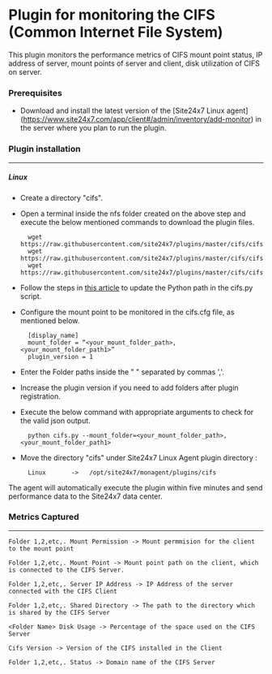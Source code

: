 Plugin for monitoring the CIFS (Common Internet File System)
==============================================

This plugin monitors the performance metrics of CIFS mount point status, IP address of server, mount points of server and client, disk utilization of CIFS on server.

### Prerequisites

- Download and install the latest version of the [Site24x7 Linux agent] (https://www.site24x7.com/app/client#/admin/inventory/add-monitor) in the server where you plan to run the plugin. 


### Plugin installation
---
##### Linux 

- Create a directory "cifs".

- Open a terminal inside the nfs folder created on the above step and execute the below mentioned commands to download the plugin files.

		wget https://raw.githubusercontent.com/site24x7/plugins/master/cifs/cifs.py
		wget https://raw.githubusercontent.com/site24x7/plugins/master/cifs/cifs.cfg
		wget https://raw.githubusercontent.com/site24x7/plugins/master/cifs/cifs_check.sh
  
- Follow the steps in [this article](https://support.site24x7.com/portal/en/kb/articles/updating-python-path-in-a-plugin-script-for-linux-servers) to update the Python path in the cifs.py script.
	
- Configure the mount point to be monitored in the cifs.cfg file, as mentioned below.

		[display_name]
		mount_folder = “<your_mount_folder_path>,<your_mount_folder_path1>”
		plugin_version = 1
	  
- Enter the Folder paths inside the " " separated by commas ','.

- Increase the plugin version if you need to add folders after plugin registration.

- Execute the below command with appropriate arguments to check for the valid json output.  

		python cifs.py --mount_folder=<your_mount_folder_path>,<your_mount_folder_path1>
		
- Move the directory "cifs" under Site24x7 Linux Agent plugin directory :

		Linux       ->   /opt/site24x7/monagent/plugins/cifs


The agent will automatically execute the plugin within five minutes and send performance data to the Site24x7 data center.


### Metrics Captured
---
	Folder 1,2,etc,. Mount Permission -> Mount permmision for the client to the mount point 

	Folder 1,2,etc,. Mount Point -> Mount point path on the client, which is connected to the CIFS Server.

	Folder 1,2,etc,. Server IP Address -> IP Address of the server connected with the CIFS Client

	Folder 1,2,etc,. Shared Directory -> The path to the directory which is shared by the CIFS Server

	<Folder Name> Disk Usage -> Percentage of the space used on the CIFS Server

	Cifs Version -> Version of the CIFS installed in the Client

	Folder 1,2,etc,. Status -> Domain name of the CIFS Server
